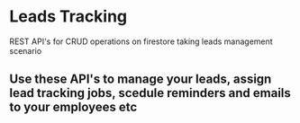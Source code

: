 # Leads Tracking
REST API's for CRUD operations on firestore taking leads management scenario

## Use these API's to manage your leads, assign lead tracking jobs, scedule reminders and emails to your employees etc